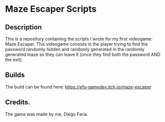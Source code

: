 # Maze Escaper Scripts

## Description
This is a repository containing the scripts I wrote for my first videogame: Maze Escaper.
This videogame consists in the player trying to find the password randomly
hidden and randomly generated in the randomly generated maze so they can leave it
(once they find both the password AND the exit).

## Builds
The build can be found here: https://efu-gamedev.itch.io/maze-escaper

## Credits.
The game was made by me, Diego Faria.
